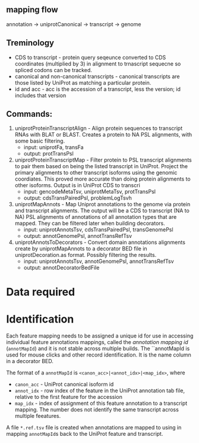 ## mapping flow

annotation -> uniprotCanonical -> transcript -> genome

## Treminology
- CDS to transcript - protein query seqeunce converted to CDS coordinates (multiplied by 3) in alignment to trnascript sequecne so spliced codons can be tracked.
- canonical and non-canonical transcripts - canonical transcripts are those listed by UniProt as matching a particular protein.
- id and acc - acc is the accession of a transcript, less the version; id includes that version

## Commands:

1. uniprotProteinTranscriptAlign - Align protein sequences to transcript RNAs with BLAT or BLAST. Creates a protein to NA PSL alignments, with some basic filtering.
   * input: uniprotFa, transFa
   * output: protTransPsl
1. uniprotProteinTranscriptMap - Filter protein to PSL transcript alignments to pair them based on being the listed transcript in UniProt.  Project the primary alignments to other transcript isoforms using the genomic coordiates.  This proved more accurate than doing protein alignments to other isoforms.  Output is in UniProt CDS to transcri
   * input: gencodeMetaTsv, uniprotMetaTsv, protTransPsl
   * output: cdsTransPairedPsl, problemLogTsvh
1. uniprotMapAnnots - Map Uniprot annotations to the genome via protein and transcript alignments.  The output will be a CDS to transcript (NA to NA) PSL alignments of annotations of all annotation types that are mapped.  They can be filtered later when building decorators.
   * input: uniprotAnnotsTsv, cdsTransPairedPsl, transGenomePsl
   * output: annotGenomePsl, annotTransRefTsv
1. uniprotAnnotsToDecorators - Convert domain annotations alignments create by uniprotMapAnnots to a decorator BED file in uniprotDecoration.as format.  Possibly filtering the results.
   * input: uniprotAnnotsTsv, annotGenomePsl, annotTransRefTsv
   * output: annotDecoratorBedFile

# Data required 


# Identification

Each feature mapping needs to be assigned a unique id for use in accessing
individual feature annotations mappings, called the *annotation mapping id*
(`annotMapId`) and it is not stable across multiple builds.  The ``annotMapId
is used for mouse clicks and other record identification.  It is the name column in
a decorator BED.

The format of a `annotMapId` is `<canon_acc>|<annot_idx>|<map_idx>`, where

- `canon_acc` - UniProt canonical isoform id
- `annot_idx` - row index of the feature in the UniProt annotation tab file, relative to the first feature for the accession
- `map_idx` - index of assignment of this feature annotation to a transcript mapping.  The number does not identify the same transcript across multiple feeatures.

A file `*.ref.tsv` file is created when annotations are mapped to using in mapping `annotMapId`s back to the UniProt feature and transcript.





